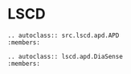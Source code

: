 # LSCD

```{eval-rst}  
.. autoclass:: src.lscd.apd.APD
:members:
```

```{eval-rst}  
.. autoclass:: lscd.apd.DiaSense
:members:
```
